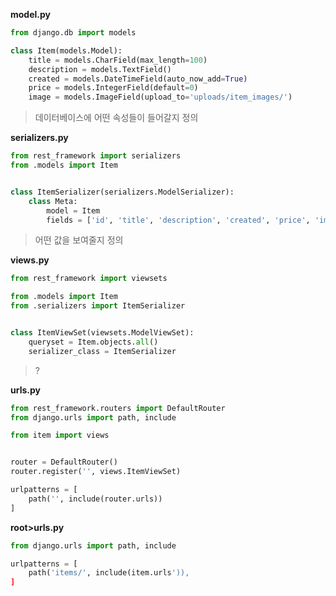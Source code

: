 **model.py**

```python
from django.db import models

class Item(models.Model):
    title = models.CharField(max_length=100)
    description = models.TextField()
    created = models.DateTimeField(auto_now_add=True)
    price = models.IntegerField(default=0)
    image = models.ImageField(upload_to='uploads/item_images/')
```

> 데이터베이스에 어떤 속성들이 들어갈지 정의

**serializers.py**

```python
from rest_framework import serializers
from .models import Item


class ItemSerializer(serializers.ModelSerializer):
    class Meta:
        model = Item
        fields = ['id', 'title', 'description', 'created', 'price', 'image']
```

> 어떤 값을 보여줄지 정의

**views.py**

```python
from rest_framework import viewsets

from .models import Item
from .serializers import ItemSerializer


class ItemViewSet(viewsets.ModelViewSet):
    queryset = Item.objects.all()
    serializer_class = ItemSerializer
```

>?

**urls.py**

```python
from rest_framework.routers import DefaultRouter
from django.urls import path, include

from item import views


router = DefaultRouter()
router.register('', views.ItemViewSet)

urlpatterns = [
    path('', include(router.urls))
]
```

**root>urls.py**

```python
from django.urls import path, include

urlpatterns = [
    path('items/', include(item.urls')),
]
```

